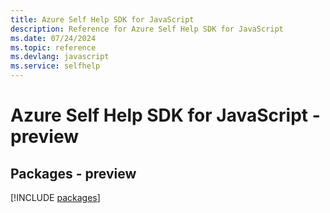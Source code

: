 ```yaml
---
title: Azure Self Help SDK for JavaScript
description: Reference for Azure Self Help SDK for JavaScript
ms.date: 07/24/2024
ms.topic: reference
ms.devlang: javascript
ms.service: selfhelp
---
```

# Azure Self Help SDK for JavaScript - preview
## Packages - preview
[!INCLUDE [packages](self-help-index.md)]